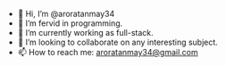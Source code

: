 - 👋 Hi, I’m @aroratanmay34
- 👀 I’m fervid in programming.
- 🌱 I’m currently working as full-stack.
- 💞️ I’m looking to collaborate on any interesting subject.
- 📫 How to reach me: aroratanmay34@gmail.com

<!---
aroratanmay34/aroratanmay34 is a ✨ special ✨ repository because its `README.md` (this file) appears on your GitHub profile.
You can click the Preview link to take a look at your changes.
--->
